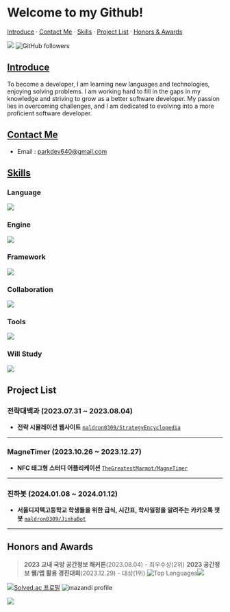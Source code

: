 #  Welcome to my Github! 

[Introduce](#introduce)  · [Contact Me](#contact-me)  · [Skills](#skills) · [Project List](#project-list) · [Honors & Awards](#honors-and-awards)
<div>
   <img src="https://hits.seeyoufarm.com/api/count/incr/badge.svg?url=https%3A%2F%2Fgithub.com%2Fmaldron0309"/>

 <img alt="GitHub followers" src="https://img.shields.io/github/followers/maldron0309?style=social">
</div>

## [Introduce](#introduce)
To become a developer, I am learning new languages and technologies, enjoying solving problems. I am working hard to fill in the gaps in my knowledge and striving to grow as a better software developer. My passion lies in overcoming challenges, and I am dedicated to evolving into a more proficient software developer.

## [Contact Me](#contact-me)
- Email : [parkdev640@gmail.com](mailto:parkdev640@gmail.com)
## [Skills](#skills)

### Language
<p> 
   <a href="https://skillicons.dev">
    <img src="https://skillicons.dev/icons?i=cs" />
  </a>
</p>

### Engine
<p> 
   <a href="https://skillicons.dev">
    <img src="https://skillicons.dev/icons?i=unity" />
  </a>
</p>

### Framework
<p> 
   <a href="https://skillicons.dev">
    <img src="https://skillicons.dev/icons?i=svelte" />
  </a>
</p>

### Collaboration
<p>
  <a href="https://skillicons.dev">
    <img src="https://skillicons.dev/icons?i=git,github" />
  </a>
</p>

### Tools
<p> 
   <a href="https://skillicons.dev">
    <img src="https://skillicons.dev/icons?i=figma,vscode,visualstudio" />
  </a>
</p>

### Will Study
<p>
  <a href="https://skillicons.dev">
    <img src="https://skillicons.dev/icons?i=python,godot" />
  </a>
</p>

## Project List

### 전략대백과 (2023.07.31 ~ 2023.08.04)
- **전략 시뮬레이션 웹사이트**
[`maldron0309/StrategyEncyclopedia`](https://github.com/maldron0309/StrategyEncyclopedia)

<hr>

### MagneTimer (2023.10.26 ~ 2023.12.27)
- **NFC 태그형 스터디 어플리케이션**
[`TheGreatestMarmot/MagneTimer`](https://github.com/TheGreatestMarmot/MagneTimer)

<hr>

### 진하봇 (2024.01.08 ~ 2024.01.12)
- **서울디지텍고등학교 학생들을 위한 급식, 시간표, 학사일정을 알려주는 카카오톡 챗봇**
[`maldron0309/JinhaBot`](https://github.com/maldron0309/JinhaBot)

<hr>

## Honors and Awards
> **2023 교내 국방 공간정보 해커톤**(2023.08.04) - 최우수상(2위)
> **2023 공간정보 웹/앱 활용 경진대회**(2023.12.29) - 대상(1위)
![Top Languages](https://github-readme-stats.vercel.app/api?username=maldron0309&show_icons=true)<img src="https://github-readme-streak-stats.herokuapp.com/?user=maldron0309&theme=dark" />


[![Solved.ac 프로필](http://mazassumnida.wtf/api/v2/generate_badge?boj=maldron)](https://solved.ac/maldron) ![mazandi profile](http://mazandi.herokuapp.com/api?handle=maldron&theme=warm)




  <img src="https://github-profile-trophy.vercel.app/?username=ryo-ma" />
